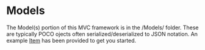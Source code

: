 # Models

The Model(s) portion of this MVC framework is in the /Models/ folder. These are typically POCO ojects often serialized/deserialized to JSON notation.
An example [Item](../Testing2/Models/Item.cs) has been provided to get you started.
